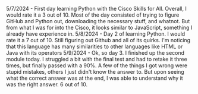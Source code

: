 5/7/2024 - First day learning Python with the Cisco Skills for All. Overall, I would rate it a 3 out of 10. Most of the day consisted of trying to figure GitHub and Python out, downloading the necessary stuff, and whatnot. But from what I was for into the Cisco, it looks similar to JavaScript, something I already have experience in. 
5/8/2024 - Day 2 of learning Python. I would rate it a 7 out of 10. Still figuring out Github and all of its quirks. I'm  noticing that this language has many similarities to other languages like HTML or Java with its operators
5/9/2024 - Ok, so day 3. I finished up the second module today. I struggled a bit with the final test and had to retake it three times, but finally passed with a 90%. A few of the things I got wrong were stupid mistakes, others I just didn't know the answer to. But upon seeing what the correct answer was at the end, I was able to understand why it was the right answer. 6 out of 10.